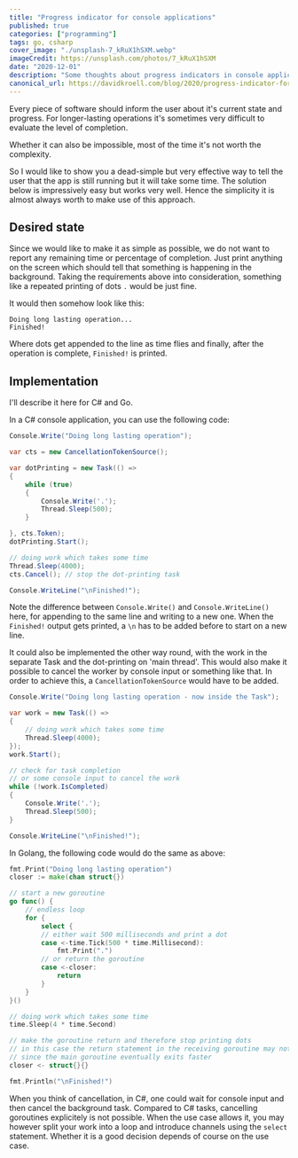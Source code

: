 ```yaml
---
title: "Progress indicator for console applications"
published: true
categories: ["programming"]
tags: go, csharp
cover_image: "./unsplash-7_kRuX1hSXM.webp"
imageCredit: https://unsplash.com/photos/7_kRuX1hSXM
date: "2020-12-01"
description: "Some thoughts about progress indicators in console application. I've added implementation details for Go and C# using several approaches."
canonical_url: https://davidkroell.com/blog/2020/progress-indicator-for-console-applications/
---
```


Every piece of software should inform the user about it's current state and progress. For longer-lasting operations it's sometimes very difficult to evaluate the level of completion.

Whether it can also be impossible, most of the time it's not worth the complexity.

So I would like to show you a dead-simple but very effective way to tell the user that the app is still running but it will take some time.
The solution below is impressively easy but works very well.
Hence the simplicity it is almost always worth to make use of this approach.

## Desired state

Since we would like to make it as simple as possible, we do not want to report any remaining time or percentage of completion.
Just print anything on the screen which should tell that something is happening in the background.
Taking the requirements above into consideration, something like a repeated printing of dots `.` would be just fine.

It would then somehow look like this:

```shell
Doing long lasting operation...
Finished!
```

Where dots get appended to the line as time flies and finally, after the operation is complete, `Finished!` is printed.

## Implementation

I'll describe it here for C# and Go.

In a C# console application, you can use the following code:

```csharp
Console.Write("Doing long lasting operation");

var cts = new CancellationTokenSource();

var dotPrinting = new Task(() =>
{
	while (true)
	{
		Console.Write('.');
		Thread.Sleep(500);
	}

}, cts.Token);
dotPrinting.Start();

// doing work which takes some time
Thread.Sleep(4000);
cts.Cancel(); // stop the dot-printing task

Console.WriteLine("\nFinished!");
```

Note the difference between `Console.Write()` and `Console.WriteLine()` here, for appending to the same line and writing to a new one.
When the `Finished!` output gets printed, a `\n` has to be added before to start on a new line.

It could also be implemented the other way round, with the work in the separate Task and the dot-printing on 'main thread'.
This would also make it possible to cancel the worker by console input or something like that.
In order to achieve this, a `CancellationTokenSource` would have to be added.

```csharp
Console.Write("Doing long lasting operation - now inside the Task");

var work = new Task(() =>
{
	// doing work which takes some time
	Thread.Sleep(4000);
});
work.Start();

// check for task completion
// or some console input to cancel the work
while (!work.IsCompleted)
{
	Console.Write('.');
	Thread.Sleep(500);
}

Console.WriteLine("\nFinished!");
```

In Golang, the following code would do the same as above:

```go
fmt.Print("Doing long lasting operation")
closer := make(chan struct{})

// start a new goroutine
go func() {
	// endless loop
	for {
		select {
		// either wait 500 milliseconds and print a dot
		case <-time.Tick(500 * time.Millisecond):
			fmt.Print(".")
		// or return the goroutine
		case <-closer:
			return
		}
	}
}()

// doing work which takes some time
time.Sleep(4 * time.Second)

// make the goroutine return and therefore stop printing dots
// in this case the return statement in the receiving goroutine may not be reached,
// since the main goroutine eventually exits faster
closer <- struct{}{}

fmt.Println("\nFinished!")
```

When you think of cancellation, in C#, one could wait for console input and then cancel the background task.
Compared to C# tasks, cancelling goroutines explicitely is not possible.
When the use case allows it, you may however split your work into a loop and introduce channels using the `select` statement.
Whether it is a good decision depends of course on the use case.

